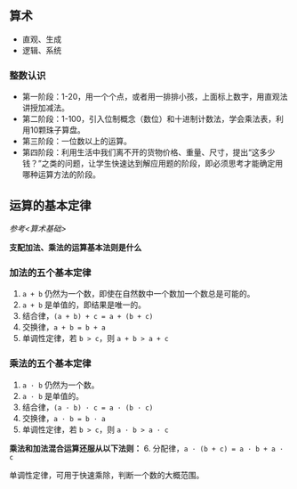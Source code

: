 ## 算术

- 直观、生成
- 逻辑、系统

### 整数认识

- 第一阶段：1-20，用一个个点，或者用一排排小孩，上面标上数字，用直观法讲授加减法。
- 第二阶段：1-100，引入位制概念（数位）和十进制计数法，学会乘法表，利用10颗珠子算盘。
- 第三阶段：一位数以上的运算。
- 第四阶段：利用生活中我们离不开的货物价格、重量、尺寸，提出“这多少钱？”之类的问题，让学生快速达到解应用题的阶段，即必须思考才能确定用哪种运算方法的阶段。

## 运算的基本定律

*参考<算术基础>*

**支配加法、乘法的运算基本法则是什么**

### 加法的五个基本定律

1. `a + b` 仍然为一个数，即使在自然数中一个数加一个数总是可能的。
2. `a + b` 是单值的，即结果是唯一的。
3. 结合律，`(a + b) + c = a + (b + c)`
4. 交换律，`a + b = b + a`
5. 单调性定律，若 `b > c`，则 `a + b > a + c`

### 乘法的五个基本定律

1. `a · b` 仍然为一个数。
2. `a · b` 是单值的。
3. 结合律，`(a · b) · c = a · (b · c)`
4. 交换律，`a · b = b · a`
5. 单调性定律，若 `b > c`，则 `a · b > a · c`

**乘法和加法混合运算还服从以下法则：**
6. 分配律，`a · (b + c) = a · b + a · c`

单调性定律，可用于快速乘除，判断一个数的大概范围。
